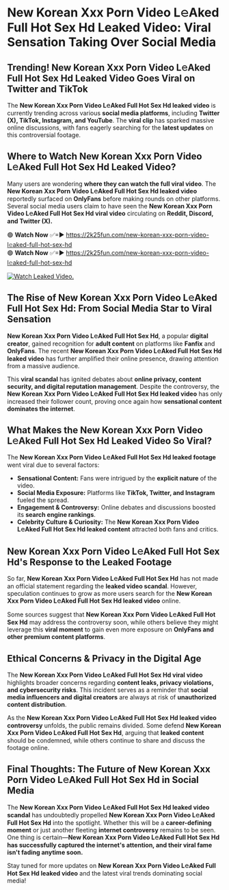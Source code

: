 # New Korean Xxx Porn Video L𝚎Aked Full Hot Sex Hd Leaked Video: Viral Sensation Taking Over Social Media

## **Trending! New Korean Xxx Porn Video L𝚎Aked Full Hot Sex Hd Leaked Video Goes Viral on Twitter and TikTok**
The **New Korean Xxx Porn Video L𝚎Aked Full Hot Sex Hd leaked video** is currently trending across various **social media platforms**, including **Twitter (X), TikTok, Instagram, and YouTube**. The **viral clip** has sparked massive online discussions, with fans eagerly searching for the **latest updates** on this controversial footage.

## **Where to Watch New Korean Xxx Porn Video L𝚎Aked Full Hot Sex Hd Leaked Video?**
Many users are wondering **where they can watch the full viral video**. The **New Korean Xxx Porn Video L𝚎Aked Full Hot Sex Hd leaked video** reportedly surfaced on **OnlyFans** before making rounds on other platforms. Several social media users claim to have seen the **New Korean Xxx Porn Video L𝚎Aked Full Hot Sex Hd viral video** circulating on **Reddit, Discord, and Twitter (X).**

🟢 **Watch Now** ✅=► https://2k25fun.com/new-korean-xxx-porn-video-l𝚎aked-full-hot-sex-hd  
🟢 **Watch Now** ✅=► https://2k25fun.com/new-korean-xxx-porn-video-l𝚎aked-full-hot-sex-hd  

[![Watch Leaked Video.](https://miro.medium.com/v2/resize:fit:828/format:webp/1*cilzJN44JGOrTw9NJCrNHA.gif "Watch Leaked Video")](https://2k25fun.com/new-korean-xxx-porn-video-l𝚎aked-full-hot-sex-hd)

## **The Rise of New Korean Xxx Porn Video L𝚎Aked Full Hot Sex Hd: From Social Media Star to Viral Sensation**
**New Korean Xxx Porn Video L𝚎Aked Full Hot Sex Hd**, a popular **digital creator**, gained recognition for **adult content** on platforms like **Fanfix** and **OnlyFans**. The recent **New Korean Xxx Porn Video L𝚎Aked Full Hot Sex Hd leaked video** has further amplified their online presence, drawing attention from a massive audience.

This **viral scandal** has ignited debates about **online privacy, content security, and digital reputation management**. Despite the controversy, the **New Korean Xxx Porn Video L𝚎Aked Full Hot Sex Hd leaked video** has only increased their follower count, proving once again how **sensational content dominates the internet**.

## **What Makes the New Korean Xxx Porn Video L𝚎Aked Full Hot Sex Hd Leaked Video So Viral?**
The **New Korean Xxx Porn Video L𝚎Aked Full Hot Sex Hd leaked footage** went viral due to several factors:
- **Sensational Content:** Fans were intrigued by the **explicit nature** of the video.
- **Social Media Exposure:** Platforms like **TikTok, Twitter, and Instagram** fueled the spread.
- **Engagement & Controversy:** Online debates and discussions boosted its **search engine rankings**.
- **Celebrity Culture & Curiosity:** The **New Korean Xxx Porn Video L𝚎Aked Full Hot Sex Hd leaked content** attracted both fans and critics.

## **New Korean Xxx Porn Video L𝚎Aked Full Hot Sex Hd's Response to the Leaked Footage**
So far, **New Korean Xxx Porn Video L𝚎Aked Full Hot Sex Hd** has not made an official statement regarding the **leaked video scandal**. However, speculation continues to grow as more users search for the **New Korean Xxx Porn Video L𝚎Aked Full Hot Sex Hd leaked video** online.

Some sources suggest that **New Korean Xxx Porn Video L𝚎Aked Full Hot Sex Hd** may address the controversy soon, while others believe they might leverage this **viral moment** to gain even more exposure on **OnlyFans and other premium content platforms**.

## **Ethical Concerns & Privacy in the Digital Age**
The **New Korean Xxx Porn Video L𝚎Aked Full Hot Sex Hd viral video** highlights broader concerns regarding **content leaks, privacy violations, and cybersecurity risks**. This incident serves as a reminder that **social media influencers and digital creators** are always at risk of **unauthorized content distribution**.

As the **New Korean Xxx Porn Video L𝚎Aked Full Hot Sex Hd leaked video controversy** unfolds, the public remains divided. Some defend **New Korean Xxx Porn Video L𝚎Aked Full Hot Sex Hd**, arguing that **leaked content** should be condemned, while others continue to share and discuss the footage online.

## **Final Thoughts: The Future of New Korean Xxx Porn Video L𝚎Aked Full Hot Sex Hd in Social Media**
The **New Korean Xxx Porn Video L𝚎Aked Full Hot Sex Hd leaked video scandal** has undoubtedly propelled **New Korean Xxx Porn Video L𝚎Aked Full Hot Sex Hd** into the spotlight. Whether this will be a **career-defining moment** or just another fleeting **internet controversy** remains to be seen. One thing is certain—**New Korean Xxx Porn Video L𝚎Aked Full Hot Sex Hd has successfully captured the internet's attention, and their viral fame isn't fading anytime soon.**

Stay tuned for more updates on **New Korean Xxx Porn Video L𝚎Aked Full Hot Sex Hd leaked video** and the latest viral trends dominating social media!